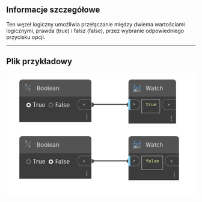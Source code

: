 ## Informacje szczegółowe
Ten węzeł logiczny umożliwia przełączanie między dwiema wartościami logicznymi, prawda (true) i fałsz (false), przez wybranie odpowiedniego przycisku opcji.
___
## Plik przykładowy

![Boolean](./CoreNodeModels.Input.BoolSelector_img.jpg)

